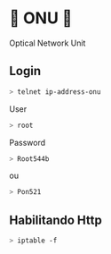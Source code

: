 # 🎱 ONU 🎱
Optical Network Unit

## Login

```bash
> telnet ip-address-onu
```

User

```bash
> root
```

Password 

```bash
> Root544b
```
ou
```bash
> Pon521
```

## Habilitando Http

```bash
> iptable -f
```
